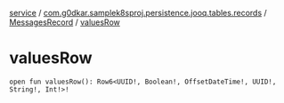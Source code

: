 [service](../../index.md) / [com.g0dkar.samplek8sproj.persistence.jooq.tables.records](../index.md) / [MessagesRecord](index.md) / [valuesRow](./values-row.md)

# valuesRow

`open fun valuesRow(): Row6<UUID!, Boolean!, OffsetDateTime!, UUID!, String!, Int!>!`